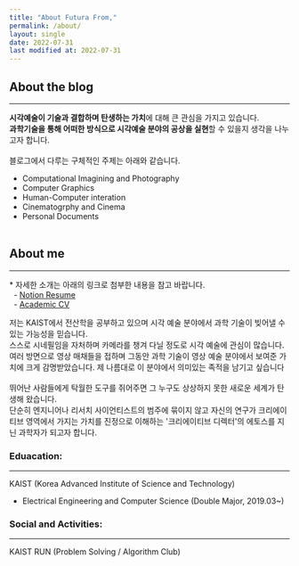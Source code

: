 ```yaml
---
title: "About Futura From,"
permalink: /about/
layout: single
date: 2022-07-31
last modified at: 2022-07-31
---
```


## About the blog 
---
**시각예술이 기술과 결합하며 탄생하는 가치**에 대해 큰  관심을 가지고 있습니다.  
**과학기술을 통해 어떠한 방식으로 시각예술 분야의 공상을 실현**할 수 있을지 생각을 나누고자 합니다.<br><br>
블로그에서 다루는 구체적인 주제는 아래와 같습니다. 
- Computational Imagining and Photography 
- Computer Graphics
- Human-Computer interation 
- Cinematogrphy and Cinema 
- Personal Documents 
<br><br>

## About me 
---
\* 자세한 소개는 아래의 링크로 첨부한 내용을 참고 바랍니다.
<br>
&nbsp;&nbsp;- [Notion Resume ](https://www.google.com)<br>
&nbsp;&nbsp;- [Academic CV](https:/www.google.com)

저는 KAIST에서 전산학을 공부하고 있으며 시각 예술 분야에서 과학 기술이 빚어낼 수 있는 가능성을 믿습니다. <br>스스로 시네필임을 자처하며 카메라를 챙겨 다닐 정도로 시각 예술에 관심이 많습니다. 여러 방면으로 영상 매채들을 접하며 그동안 과학 기술이 영상 예술 분야에서 보여준 가치에 크게 감명받았습니다. 제 나름대로 이 분야에서 의미있는 족적을 남기고 싶습니다<br><br>
뛰어난 사람들에게 탁월한 도구를 쥐어주면 그 누구도 상상하지 못한 새로운 세계가 탄생해 왔습니다.<br>
단순히 엔지니어나 리서치 사이언티스트의 범주에 묶이지 않고 자신의 연구가 크리에이티브 영역에서 가지는 가치를 진정으로 이해하는 '크리에이티브 디렉터'의 에토스를 지닌 과학자가 되고자 합니다.<br>
### Eduacation: 
---
 KAIST (Korea Advanced Institute of Science and Technology)
- Electrical Engineering and Computer Science (Double Major, 2019.03~)

### Social and Activities:
---
KAIST RUN (Problem Solving / Algorithm Club)
